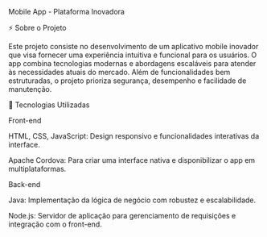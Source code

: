 Mobile App - Plataforma Inovadora

⚡ Sobre o Projeto

Este projeto consiste no desenvolvimento de um aplicativo mobile inovador que visa fornecer uma experiência intuitiva e funcional para os usuários. O app combina tecnologias modernas e abordagens escaláveis para atender às necessidades atuais do mercado. Além de funcionalidades bem estruturadas, o projeto prioriza segurança, desempenho e facilidade de manutenção.

🔄 Tecnologias Utilizadas

Front-end

HTML, CSS, JavaScript: Design responsivo e funcionalidades interativas da interface.

Apache Cordova: Para criar uma interface nativa e disponibilizar o app em multiplataformas.

Back-end

Java: Implementação da lógica de negócio com robustez e escalabilidade.

Node.js: Servidor de aplicação para gerenciamento de requisições e integração com o front-end.

